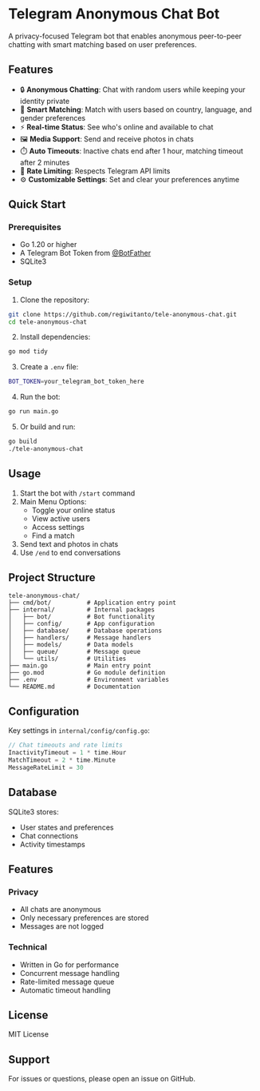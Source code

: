 # Telegram Anonymous Chat Bot

A privacy-focused Telegram bot that enables anonymous peer-to-peer chatting with smart matching based on user preferences.

## Features

- 🔒 **Anonymous Chatting**: Chat with random users while keeping your identity private
- 🎯 **Smart Matching**: Match with users based on country, language, and gender preferences
- ⚡ **Real-time Status**: See who's online and available to chat
- 🖼️ **Media Support**: Send and receive photos in chats
- ⏱️ **Auto Timeouts**: Inactive chats end after 1 hour, matching timeout after 2 minutes
- 🔄 **Rate Limiting**: Respects Telegram API limits
- ⚙️ **Customizable Settings**: Set and clear your preferences anytime

## Quick Start

### Prerequisites

- Go 1.20 or higher
- A Telegram Bot Token from [@BotFather](https://t.me/BotFather)
- SQLite3

### Setup

1. Clone the repository:
```bash
git clone https://github.com/regiwitanto/tele-anonymous-chat.git
cd tele-anonymous-chat
```

2. Install dependencies:
```bash
go mod tidy
```

3. Create a `.env` file:
```bash
BOT_TOKEN=your_telegram_bot_token_here
```

4. Run the bot:
```bash
go run main.go
```

5. Or build and run:
```bash
go build
./tele-anonymous-chat
```

## Usage

1. Start the bot with `/start` command
2. Main Menu Options:
   - Toggle your online status
   - View active users
   - Access settings
   - Find a match
3. Send text and photos in chats
4. Use `/end` to end conversations

## Project Structure

```
tele-anonymous-chat/
├── cmd/bot/          # Application entry point
├── internal/         # Internal packages
│   ├── bot/          # Bot functionality
│   ├── config/       # App configuration
│   ├── database/     # Database operations
│   ├── handlers/     # Message handlers
│   ├── models/       # Data models
│   ├── queue/        # Message queue
│   └── utils/        # Utilities
├── main.go           # Main entry point
├── go.mod            # Go module definition
├── .env              # Environment variables
└── README.md         # Documentation
```

## Configuration

Key settings in `internal/config/config.go`:

```go
// Chat timeouts and rate limits
InactivityTimeout = 1 * time.Hour
MatchTimeout = 2 * time.Minute
MessageRateLimit = 30
```

## Database

SQLite3 stores:
- User states and preferences
- Chat connections
- Activity timestamps

## Features

### Privacy
- All chats are anonymous
- Only necessary preferences are stored
- Messages are not logged

### Technical
- Written in Go for performance
- Concurrent message handling
- Rate-limited message queue
- Automatic timeout handling

## License

MIT License

## Support

For issues or questions, please open an issue on GitHub. 
